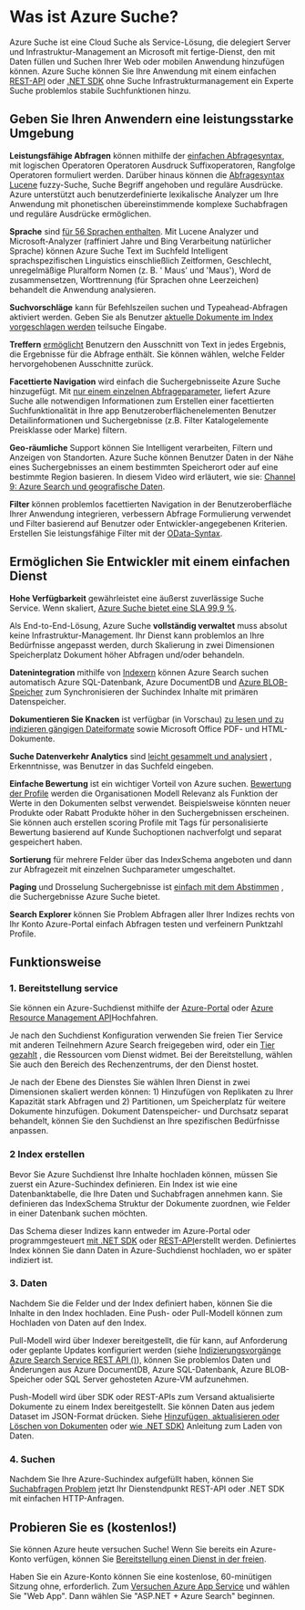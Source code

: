 <properties
    pageTitle="Neuigkeiten von Azure suchen | Microsoft Azure | Gehostete Cloud-Suchdienst"
    description="Azure Search ist ein Suchdienst gehostete Cloud vollständig verwaltet. Featureübersicht Weitere."
    services="search"
    manager="jhubbard"
    authors="ashmaka"
    documentationCenter=""/>

<tags
    ms.service="search"
    ms.devlang="NA"
    ms.workload="search"
    ms.topic="article"
    ms.tgt_pltfrm="na"
    ms.date="08/29/2016"
    ms.author="ashmaka"/>

# <a name="what-is-azure-search"></a>Was ist Azure Suche?

Azure Suche ist eine Cloud Suche als Service-Lösung, die delegiert Server und Infrastruktur-Management an Microsoft mit fertige-Dienst, den mit Daten füllen und Suchen Ihrer Web oder mobilen Anwendung hinzufügen können. Azure Suche können Sie Ihre Anwendung mit einem einfachen [REST-API](https://msdn.microsoft.com/library/azure/dn798935.aspx) oder [.NET SDK](search-howto-dotnet-sdk.md) ohne Suche Infrastrukturmanagement ein Experte Suche problemlos stabile Suchfunktionen hinzu.

## <a name="give-your-users-a-powerful-search-experience"></a>Geben Sie Ihren Anwendern eine leistungsstarke Umgebung

**Leistungsfähige Abfragen** können mithilfe der [einfachen Abfragesyntax](https://msdn.microsoft.com/library/azure/dn798920.aspx), mit logischen Operatoren Operatoren Ausdruck Suffixoperatoren, Rangfolge Operatoren formuliert werden. Darüber hinaus können die [Abfragesyntax Lucene](https://msdn.microsoft.com/library/azure/mt589323.aspx) fuzzy-Suche, Suche Begriff angehoben und reguläre Ausdrücke. Azure unterstützt auch benutzerdefinierte lexikalische Analyzer um Ihre Anwendung mit phonetischen übereinstimmende komplexe Suchabfragen und reguläre Ausdrücke ermöglichen.

**Sprache** sind [für 56 Sprachen enthalten](https://msdn.microsoft.com/library/azure/dn879793.aspx). Mit Lucene Analyzer und Microsoft-Analyzer (raffiniert Jahre und Bing Verarbeitung natürlicher Sprache) können Azure Suche Text im Suchfeld Intelligent sprachspezifischen Linguistics einschließlich Zeitformen, Geschlecht, unregelmäßige Pluralform Nomen (z. B. ' Maus' und 'Maus'), Word de zusammensetzen, Worttrennung (für Sprachen ohne Leerzeichen) behandelt die Anwendung analysieren.

**Suchvorschläge** kann für Befehlszeilen suchen und Typeahead-Abfragen aktiviert werden. Geben Sie als Benutzer [aktuelle Dokumente im Index vorgeschlagen werden](https://msdn.microsoft.com/library/azure/dn798936.aspx) teilsuche Eingabe.

**Treffern** [ermöglicht](https://msdn.microsoft.com/library/azure/dn798927.aspx) Benutzern den Ausschnitt von Text in jedes Ergebnis, die Ergebnisse für die Abfrage enthält. Sie können wählen, welche Felder hervorgehobenen Ausschnitte zurück.

**Facettierte Navigation** wird einfach die Suchergebnisseite Azure Suche hinzugefügt. Mit [nur einem einzelnen Abfrageparameter](https://msdn.microsoft.com/library/azure/dn798927.aspx), liefert Azure Suche alle notwendigen Informationen zum Erstellen einer facettierten Suchfunktionalität in Ihre app Benutzeroberflächenelementen Benutzer Detailinformationen und Suchergebnisse (z.B. Filter Katalogelemente Preisklasse oder Marke) filtern.

**Geo-räumliche** Support können Sie Intelligent verarbeiten, Filtern und Anzeigen von Standorten. Azure Suche können Benutzer Daten in der Nähe eines Suchergebnisses an einem bestimmten Speicherort oder auf eine bestimmte Region basieren. In diesem Video wird erläutert, wie sie: [Channel 9: Azure Search und geografische Daten](https://channel9.msdn.com/Shows/Data-Exposed/Azure-Search-and-Geospatial-Data).

**Filter** können problemlos facettierten Navigation in der Benutzeroberfläche Ihrer Anwendung integrieren, verbessern Abfrage Formulierung verwendet und Filter basierend auf Benutzer oder Entwickler-angegebenen Kriterien. Erstellen Sie leistungsfähige Filter mit der [OData-Syntax](https://msdn.microsoft.com/library/azure/dn798921.aspx).

## <a name="empower-your-developers-with-an-easy-to-use-service"></a>Ermöglichen Sie Entwickler mit einem einfachen Dienst

**Hohe Verfügbarkeit** gewährleistet eine äußerst zuverlässige Suche Service. Wenn skaliert, [Azure Suche bietet eine SLA 99,9 %](https://azure.microsoft.com/support/legal/sla/search/v1_0/).

Als End-to-End-Lösung, Azure Suche **vollständig verwaltet** muss absolut keine Infrastruktur-Management. Ihr Dienst kann problemlos an Ihre Bedürfnisse angepasst werden, durch Skalierung in zwei Dimensionen Speicherplatz Dokument höher Abfragen und/oder behandeln.

**Datenintegration** mithilfe von [Indexern](https://msdn.microsoft.com/library/azure/dn946891.aspx) können Azure Search suchen automatisch Azure SQL-Datenbank, Azure DocumentDB und [Azure BLOB-Speicher](search-howto-indexing-azure-blob-storage.md) zum Synchronisieren der Suchindex Inhalte mit primären Datenspeicher.

**Dokumentieren Sie Knacken** ist verfügbar (in Vorschau) [zu lesen und zu indizieren gängigen Dateiformate](search-howto-indexing-azure-blob-storage.md) sowie Microsoft Office PDF- und HTML-Dokumente.

**Suche Datenverkehr Analytics** sind [leicht gesammelt und analysiert](search-traffic-analytics.md) , Erkenntnisse, was Benutzer in das Suchfeld eingeben.

**Einfache Bewertung** ist ein wichtiger Vorteil von Azure suchen. [Bewertung der Profile](https://msdn.microsoft.com/library/azure/dn798928.aspx) werden die Organisationen Modell Relevanz als Funktion der Werte in den Dokumenten selbst verwendet. Beispielsweise könnten neuer Produkte oder Rabatt Produkte höher in den Suchergebnissen erscheinen. Sie können auch erstellen scoring Profile mit Tags für personalisierte Bewertung basierend auf Kunde Suchoptionen nachverfolgt und separat gespeichert haben.

**Sortierung** für mehrere Felder über das IndexSchema angeboten und dann zur Abfragezeit mit einzelnen Suchparameter umgeschaltet.

**Paging** und Drosselung Suchergebnisse ist [einfach mit dem Abstimmen](search-pagination-page-layout.md) , die Suchergebnisse Azure Suche bietet.  

**Search Explorer** können Sie Problem Abfragen aller Ihrer Indizes rechts von Ihr Konto Azure-Portal einfach Abfragen testen und verfeinern Punktzahl Profile.

## <a name="how-it-works"></a>Funktionsweise

### <a name="1-provision-service"></a>1. Bereitstellung service
Sie können ein Azure-Suchdienst mithilfe der [Azure-Portal](https://portal.azure.com/) oder [Azure Resource Management API](https://msdn.microsoft.com/library/azure/dn832684.aspx)Hochfahren.

Je nach den Suchdienst Konfiguration verwenden Sie freien Tier Service mit anderen Teilnehmern Azure Search freigegeben wird, oder ein [Tier gezahlt](https://azure.microsoft.com/pricing/details/search/) , die Ressourcen vom Dienst widmet. Bei der Bereitstellung, wählen Sie auch den Bereich des Rechenzentrums, der den Dienst hostet.

Je nach der Ebene des Dienstes Sie wählen Ihren Dienst in zwei Dimensionen skaliert werden können: 1) Hinzufügen von Replikaten zu Ihrer Kapazität stark Abfragen und 2) Partitionen, um Speicherplatz für weitere Dokumente hinzufügen. Dokument Datenspeicher- und Durchsatz separat behandelt, können Sie den Suchdienst an Ihre spezifischen Bedürfnisse anpassen.

### <a name="2-create-index"></a>2 Index erstellen
Bevor Sie Azure Suchdienst Ihre Inhalte hochladen können, müssen Sie zuerst ein Azure-Suchindex definieren. Ein Index ist wie eine Datenbanktabelle, die Ihre Daten und Suchabfragen annehmen kann. Sie definieren das IndexSchema Struktur der Dokumente zuordnen, wie Felder in einer Datenbank suchen möchten.

Das Schema dieser Indizes kann entweder im Azure-Portal oder programmgesteuert [mit .NET SDK](search-howto-dotnet-sdk.md) oder [REST-API](https://msdn.microsoft.com/library/azure/dn798941.aspx)erstellt werden. Definiertes Index können Sie dann Daten in Azure-Suchdienst hochladen, wo er später indiziert ist.

### <a name="3-index-data"></a>3. Daten
Nachdem Sie die Felder und der Index definiert haben, können Sie die Inhalte in den Index hochladen. Eine Push- oder Pull-Modell können zum Hochladen von Daten auf den Index.

Pull-Modell wird über Indexer bereitgestellt, die für kann, auf Anforderung oder geplante Updates konfiguriert werden (siehe [Indizierungsvorgänge Azure Search Service REST API ()](https://msdn.microsoft.com/library/azure/dn946891.aspx)), können Sie problemlos Daten und Änderungen aus Azure DocumentDB, Azure SQL-Datenbank, Azure BLOB-Speicher oder SQL Server gehosteten Azure-VM aufzunehmen.

Push-Modell wird über SDK oder REST-APIs zum Versand aktualisierte Dokumente zu einem Index bereitgestellt. Sie können Daten aus jedem Dataset im JSON-Format drücken. Siehe [Hinzufügen, aktualisieren oder Löschen von Dokumenten](https://msdn.microsoft.com/library/azure/dn798930.aspx) oder [wie .NET SDK)](search-howto-dotnet-sdk.md) Anleitung zum Laden von Daten.

### <a name="4-search"></a>4. Suchen
Nachdem Sie Ihre Azure-Suchindex aufgefüllt haben, können Sie [Suchabfragen Problem](https://msdn.microsoft.com/library/azure/dn798927.aspx) jetzt Ihr Dienstendpunkt REST-API oder .NET SDK mit einfachen HTTP-Anfragen.

## <a name="try-it-now-for-free"></a>Probieren Sie es (kostenlos!)
Sie können Azure heute versuchen Suche! Wenn Sie bereits ein Azure-Konto verfügen, können Sie [Bereitstellung einen Dienst in der freien](search-create-service-portal.md).

Haben Sie ein Azure-Konto können Sie eine kostenlose, 60-minütigen Sitzung ohne, erforderlich. Zum [Versuchen Azure App Service](http://go.microsoft.com/fwlink/p/?LinkId=618214) und wählen Sie "Web App". Dann wählen Sie "ASP.NET + Azure Search" beginnen.
